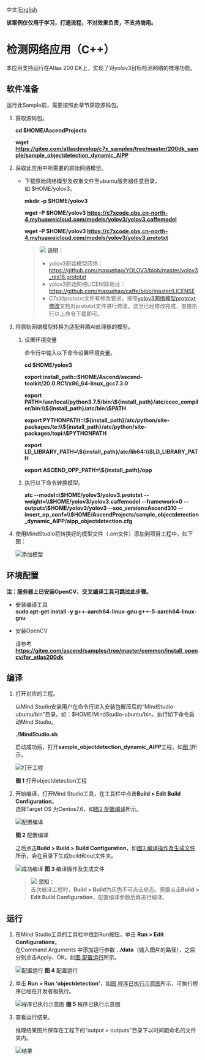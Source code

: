 中文|[English](README_EN.md)

**该案例仅仅用于学习，打通流程，不对效果负责，不支持商用。**

#  检测网络应用（C++）<a name="ZH-CN_TOPIC_0219122211"></a>
本应用支持运行在Atlas 200 DK上，实现了对yolov3目标检测网络的推理功能。 

## 软件准备<a name="zh-cn_topic_0219108795_section181111827718"></a>

运行此Sample前，需要按照此章节获取源码包。

1.  <a name="zh-cn_topic_0228757084_section8534138124114"></a>获取源码包。

    **cd $HOME/AscendProjects**  

    **wget https://gitee.com/atlasdevelop/c7x_samples/tree/master/200dk_sample/sample_objectdetection_dynamic_AIPP**
            
    
2.  <a name="zh-cn_topic_0219108795_li2074865610364"></a>获取此应用中所需要的原始网络模型。    
 
     -  下载原始网络模型及权重文件至ubuntu服务器任意目录，如:$HOME/yolov3。

        **mkdir -p $HOME/yolov3**

        **wget -P $HOME/yolov3 https://c7xcode.obs.cn-north-4.myhuaweicloud.com/models/yolov3/yolov3.caffemodel** 
 
        **wget -P $HOME/yolov3 https://c7xcode.obs.cn-north-4.myhuaweicloud.com/models/yolov3/yolov3.prototxt**
           
        >![](public_sys-resources/icon-note.gif) **说明：**   
        >- yolov3原始模型网络： https://github.com/maxuehao/YOLOV3/blob/master/yolov3_res18.prototxt 
        >- yolov3原始网络LICENSE地址： https://github.com/maxuehao/caffe/blob/master/LICENSE
        >- C7x对prototxt文件有修改要求，按照[yolov3网络模型prototxt修改](https://support.huaweicloud.com/usermanual-mindstudioc73/atlasmindstudio_02_0112.html)文档对prototxt文件进行修改。这里已经修改完成，直接执行以上命令下载即可。

3.  将原始网络模型转换为适配昇腾AI处理器的模型。  

    1.  设置环境变量
        
        命令行中输入以下命令设置环境变量。

        **cd \$HOME/yolov3**
        
        **export install_path=\$HOME/Ascend/ascend-toolkit/20.0.RC1/x86_64-linux_gcc7.3.0**  

        **export PATH=/usr/local/python3.7.5/bin:\\${install_path}/atc/ccec_compiler/bin:\\${install_path}/atc/bin:\\$PATH**  

        **export PYTHONPATH=\\${install_path}/atc/python/site-packages/te:\\${install_path}/atc/python/site-packages/topi:\\$PYTHONPATH**  

        **export LD_LIBRARY_PATH=\\${install_path}/atc/lib64:\\$LD_LIBRARY_PATH**  

        **export ASCEND_OPP_PATH=\\${install_path}/opp**  

    2.  执行以下命令转换模型。

        **atc --model=\\$HOME/yolov3/yolov3.prototxt --weight=\\$HOME/yolov3/yolov3.caffemodel --framework=0 --output=\\$HOME/yolov3/yolov3 --soc_version=Ascend310 --insert_op_conf=\\$HOME/AscendProjects/sample_objectdetection_dynamic_AIPP/aipp_objectdetection.cfg**

    
5.  使用MindStudio将转换好的模型文件（.om文件）添加到项目工程中，如下图：

    ![添加模型](https://images.gitee.com/uploads/images/2020/0923/104414_96b53e71_8083019.png "添加模型.png")

## 环境配置   

**注：服务器上已安装OpenCV、交叉编译工具可跳过此步骤。**  
    
- 安装编译工具  
  **sudo apt-get install -y g++\-aarch64-linux-gnu g++\-5-aarch64-linux-gnu** 

- 安装OpenCV 
      
    请参考 **https://gitee.com/ascend/samples/tree/master/common/install_opencv/for_atlas200dk**    

## 编译<a name="zh-cn_topic_0219108795_section3723145213347"></a>
1.  打开对应的工程。

    以Mind Studio安装用户在命令行进入安装包解压后的“MindStudio-ubuntu/bin”目录，如：$HOME/MindStudio-ubuntu/bin。执行如下命令启动Mind Studio。

    **./MindStudio.sh**

    启动成功后，打开**sample_objectdetection_dynamic_AIPP**工程，如[图 1](#zh-cn_topic_0228461902_zh-cn_topic_0203223265_fig11106241192810)所示。

    ![打开工程](https://images.gitee.com/uploads/images/2020/0923/104213_763df612_8083019.png "打开工程.png")

    **图 1**  打开objectdetection工程<a name="zh-cn_topic_0228461902_zh-cn_topic_0203223265_fig11106241192810"></a>  

2.  开始编译，打开Mind Studio工具，在工具栏中点击**Build \> Edit Build Configuration**。  
    选择Target OS 为Centos7.6，如[图2 配置编译](#zh-cn_topic_0203223265_fig17414647130)所示。

    ![配置编译](https://images.gitee.com/uploads/images/2020/0923/104800_bd70575c_8083019.png "build成功.png")

    **图 2**  配置编译<a name="zh-cn_topic_0203223265_fig17414647130"></a>  
    
    之后点击**Build \> Build \> Build Configuration**，如[图3 编译操作及生成文件](#zh-cn_topic_0203223265_fig1741464713019)所示，会在目录下生成build和out文件夹。

    ![成功编译](https://images.gitee.com/uploads/images/2020/0923/105043_c09df42f_8083019.png "成功编译.png")
    **图 3**  编译操作及生成文件<a name="zh-cn_topic_0203223265_fig1741464713019"></a>  

    >![](public_sys-resources/icon-notice.gif) **须知：**   
    >首次编译工程时，**Build \> Build**为灰色不可点击状态。需要点击**Build \> Edit Build Configuration**，配置编译参数后再进行编译。  
## 运行<a name="zh-cn_topic_0219108795_section1620073406"></a>
1.  在Mind Studio工具的工具栏中找到Run按钮，单击  **Run \> Edit Configurations**。  
    在Command Arguments 中添加运行参数 **../data**（输入图片的路径），之后分别点击Apply、OK。如[图 配置运行](#zh-cn_topic_0203223265_fig93931954162720)所示。
   
    ![配置运行](https://images.gitee.com/uploads/images/2020/0923/105215_2250996f_8083019.png "配置run.png")
    **图 4**  配置运行<a name="zh-cn_topic_0203223265_fig93931954162720"></a>   
 
2.  单击  **Run \> Run 'objectdetection'**，如[图 程序已执行示意图](#zh-cn_topic_0203223265_fig93931954162719)所示，可执行程序已经在开发者板执行。  

    ![程序已执行示意图](https://images.gitee.com/uploads/images/2020/0923/105353_1c1f6ca6_8083019.png "程序已执行示意图.png")
    **图 5**  程序已执行示意图<a name="zh-cn_topic_0203223265_fig93931954162719"></a>  

3.  查看运行结果。

    推理结果图片保存在工程下的“output \> outputs”目录下以时间戳命名的文件夹内。  

    ![结果](https://images.gitee.com/uploads/images/2020/0923/105425_9df9344a_8083019.png "result.png")